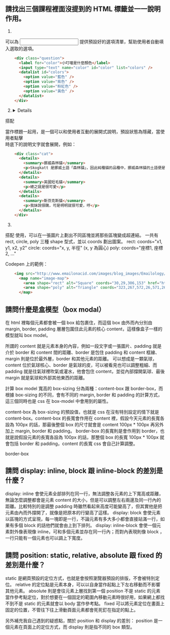 ## 請找出三個課程裡面沒提到的 HTML 標籤並一一說明作用。
1. <datalist>
可以為 <input> 提供預設好的選項清單，幫助使用者自動填入選取的選項。<datalist> 的參數 "id" 須和 <input> 的參數 "list" 相同兩個標籤才能串聯起來。而 <datalist> 底下則搭配 <option> 使用，<option> 的參數 "value" 就是預設好的選項，例如：

```html
    <div class="question">
      <label for="color">小叮噹是什麼顏色</label>
      <input type="text" name="color" id="color" list="colors" />
      <datalist id="colors">
        <option value="藍色" />
        <option value="紫色" />
        <option value="粉紅色" />
        <option value="黃色" />
      </datalist>
    </div>
```

2. <details>
搭配 <summary> 當作標題一起用，是一個可以和使用者互動的展開式說明，預設狀態為隱藏，當使用者點擊 <summary> 時底下的說明文字就會展開，例如：

```html
    <div class="cat">
      <details>
        <summary>挪威森林貓</summary>
        <p>Skogkatt 是挪威土語「森林貓」，因此純種貓的品種中，挪威森林貓的土語便是「Norsk Skogkatt」，英語中有許多不同的俗稱，如：Wegie，也稱為 Skogkatt。</p>
      </details>
      <details>
        <summary>英國短毛貓</summary>
        <p>總之就是很可愛</p>
      </details>
      <details>
        <summary>斯芬克斯貓</summary>
        <p>我妹說很醜，可是明明就很可愛，哼</p>
      </details>
    </div>
```


3. <map>
搭配 <area> 使用，可以在一張圖片上劃出不同區塊並將那些區塊變成超連結。<area> 一共有 rect, circle, poly 三種 shape 型式，並以 coords 劃出圖案。
rect: coords="x1, y1, x2, y2"
circle: coords="x, y, 半徑" (x, y 為圓心)
poly: coords="座標1, 座標2, ..."

Codepen 上的範例：
```html
    <img src="http://www.emailonacid.com/images/blog_images/Emailology/2017/2017_imagemap/shapes.jpg" usemap="#image-map" width="600">
      <map name="image-map">
        <area shape="rect" alt="Square" coords="30,29,306,153" href="https://www.google.com/">
        <area shape="poly" alt="Triangle" coords="323,267,572,26,571,267" href="https://www.google.com/">
      </map>
```


## 請問什麼是盒模型（box modal）
在 html 裡每個元素都會被一個 box 給包裹住，而這個 box 由外而內分別由 margin, border, padding 層層包圍住此元素的核心 content，這樣像盒子一樣的模型就叫 box model。

所謂的 content 就是元素本身的內容，例如一段文字或一張圖片、padding 就是介於 border 和 content 間的距離、border 是包住 padding 和 content 框線、margin 則是位於最外層，border 和其他元素的距離。
可以想成是一顆氣球， content 位於氣球核心、border 是氣球的皮，可以被看見也可以調整粗細、而 padding 就是往氣球裡吹氣或灌水，他會包住 content，並從內部撐開氣球、最後 margin 就是氣球和外部其他東西的距離。

計算 box model 寬高的 box-sizing 分為兩種：content-box 跟 border-box，而根據 box-sizing 的不同，會有不同的 margin, border 和 padding 的計算方式，這三個同時也是 css 在 box-model 中會用到的屬性。

content-box 為 box-sizing 的預設值，也就是 css 在沒有特別設定的情下就是 content-box。content-box  的長寬會作用在 content 裡，假設今天元素的長寬各設為 100px 的話，那最後整個 box 的尺寸就會是 content 100px * 100px 再另外加上 margin, border 和 padding。
border-box 的長寬則是會作用到 border，也就是說假設元素的長寬各設為 100px 的話，那整個 box 的長寬 100px * 100px 就會包括 border 和 padding，content 的長寬 css 會自己計算調整。

border-box


## 請問 display: inline, block 跟 inline-block 的差別是什麼？
display: inline 會使元素全部排列在同一行，無法調整各元素的上下寬高或距離，無論怎麼調整都會是元素 content 的大小，但是可以調整左右兩邊及同一行內的距離。比較特別的是調整 padding 時雖然看起來高度可能變高了，但其實他是把元素由內而外撐開了，就像是把原本的行變高了這樣。
display: block 會使元素以區塊的方式呈現，每一塊即是一行，不論元素有多大多小都會直接站滿一行，如果有多個 block 的話他們就會由上到下排列。
display: inline-block 會使一個元素對外像表現像 inline，可和多個元素並存在同一行內；而對內表現則像 block ，一行只能有一個元素也可以調上下寬度。


## 請問 position: static, relative, absolute 跟 fixed 的差別是什麼？
static 是網頁預設的定位方式，也就是會按照瀏覽器預設的排版，不會被特別定位。
relative 的定位點是元素本身，可以以自身當作起點上下左右移動而不影響其他元素。
absolute 則是會往元素上層找到第一個 position 不是 static 的元素當作參考點定位，對於想要在一個固定的範圍內移動元素時很好用，如果網上都找不到不是 static 的元素就會以 body 當作參考點。
fixed 可以將元素定位在畫面上固定的位置，不管往下往上滑動頁面元素都會死死釘在指定的點上。

另外補充我自己遇到的疑惑點，關於 position 和 display 的差別：
position 是一個元素在頁面上的定位方式，而 display 則是指不同的 box 類型。
